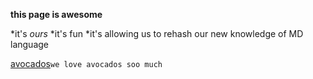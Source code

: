 **this page is awesome**

*it's *ours*
*it's fun
*it's allowing us to rehash our new knowledge of MD language

[avocados](https://www.google.com/search?q=avocado&source=lnms&tbm=isch&sa=X&ved=0ahUKEwib9-3716XVAhWriFQKHXqHAb4Q_AUICygC&biw=1125&bih=780#imgrc=xDv6qMXJBtj8gM)`we love avocados soo much`